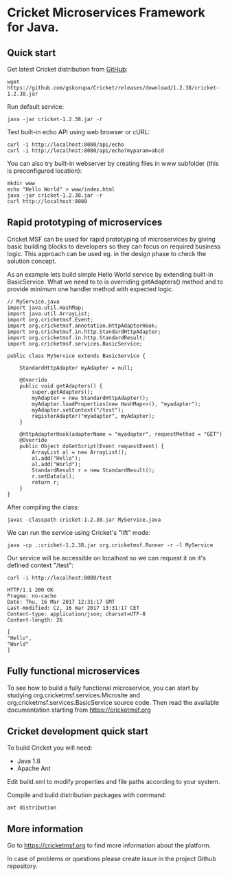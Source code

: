 # Cricket Microservices Framework for Java.

## Quick start

Get latest Cricket distribution from [GitHub](https://github.com/gskorupa/Cricket/releases):

    wget https://github.com/gskorupa/Cricket/releases/download/1.2.38/cricket-1.2.38.jar

Run default service:

    java -jar cricket-1.2.38.jar -r

Test built-in echo API using web browser or cURL:

    curl -i http://localhost:8080/api/echo 
    curl -i http://localhost:8080/api/echo?myparam=abcd

You can also try built-in webserver by creating files in www subfolder (this is preconfigured location):

    mkdir www
    echo "Hello World" > www/index.html
    java -jar cricket-1.2.38.jar -r
    curl http://localhost:8080

## Rapid prototyping of microservices

Cricket MSF can be used for rapid prototyping of microservices by giving basic 
building blocks to developers so they can focus on required business logic. 
This approach can be used eg. in the design phase to check the solution concept.

As an example lets build simple Hello World service by extending built-in BasicService. 
What we need to to is overriding getAdapters() method and to provide minimum one 
handler method with expected logic.

    // MyService.java
    import java.util.HashMap;
    import java.util.ArrayList;
    import org.cricketmsf.Event;
    import org.cricketmsf.annotation.HttpAdapterHook;
    import org.cricketmsf.in.http.StandardHttpAdapter;
    import org.cricketmsf.in.http.StandardResult;
    import org.cricketmsf.services.BasicService;
    
    public class MyService extends BasicService {
    
        StandardHttpAdapter myAdapter = null;
        
        @Override
        public void getAdapters() {
            super.getAdapters();      
            myAdapter = new StandardHttpAdapter();
            myAdapter.loadProperties(new HashMap<>(), "myadapter");
            myAdapter.setContext("/test");
            registerAdapter("myadapter", myAdapter);
        }
        
        @HttpAdapterHook(adapterName = "myadapter", requestMethod = "GET")
        @Override
        public Object doGetScript(Event requestEvent) {
            ArrayList al = new ArrayList();
            al.add("Hello");
            al.add("World");
            StandardResult r = new StandardResult();
            r.setData(al);
            return r;
        }    
    }

After compiling the class:

    javac -classpath cricket-1.2.38.jar MyService.java

We can run the service using Cricket's "lift" mode:

    java -cp .:cricket-1.2.38.jar org.cricketmsf.Runner -r -l MyService

Our service will be accessible on localhost so we can request it on it's defined 
context "/test":

    curl -i http://localhost:8080/test
    
    HTTP/1.1 200 OK
    Pragma: no-cache
    Date: Thu, 16 Mar 2017 12:31:17 GMT
    Last-modified: Cz, 16 mar 2017 13:31:17 CET
    Content-type: application/json; charset=UTF-8
    Content-length: 26
    
    [
    "Hello",
    "World"
    ]

## Fully functional microservices

To see how to build a fully functional microservice, you can start by studying 
org.cricketmsf.services.Microsite and org.cricketmsf.services.BasicService source code. 
Then read the available documentation starting from https://cricketmsf.org

## Cricket development quick start
To build Cricket you will need:
* Java 1.8
* Apache Ant

Edit build.xml to modify properties and file paths according to your system. 

Compile and build distribution packages with command:

    ant distribution


## More information

Go to https://cricketmsf.org to find more information about the platform.

In case of problems or questions please create issue in the project Github repository.

